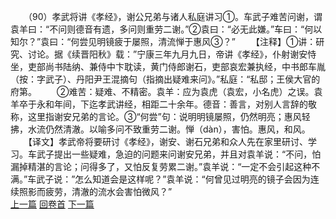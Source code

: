 　　（90）孝武将讲《孝经》，谢公兄弟与诸人私庭讲习①。车武子难苦问谢，谓袁羊曰：“不问则德音有遗，多问则重劳二谢。”②袁曰：“必无此嫌。”车曰：“何以知尔？”袁曰：“何尝见明镜疲于屡照，清流惮于惠风③？”
　　【注释】①讲：研究、讨论。据《续晋阳秋》载：”宁康三年九月九日，帝讲《孝经》，仆射谢安恃坐，吏部尚书陆纳、兼侍中卞耽读，黄门侍郎谢石，吏部哀宏兼执经，中书郎车胤（按：字武子）、丹阳尹王混摘句（指摘出疑难来问》。”私庭：“私邸；王侯大官的府第。
　　②难苦：疑难、不精密。袁羊：应为袁虎（袁宏，小名虎）之误。袁羊卒于永和年间，下迄孝武讲经，相距二十余年。德音：善言，对别人言辞的敬称，这里指谢安兄弟的言论。③“何尝”句：说明明镜屡照，仍然明亮；惠风轻拂，水流仍然清澈。以喻多问不致重劳二谢。惮（dàn），害怕。惠风，和风。
　　【译文】孝武帝将要研讨《孝经》，谢安、谢石兄弟和众人先在家里研讨、学习。车武子提出一些疑难，急迫的问题来问谢安兄弟，并且对袁羊说：“不问，怕漏掉精湛的言论；问得多了，又怕反复劳累二谢。”袁羊说：“一定不会引起这种不满。”车武子说：”怎么知道会是这样呢？”袁羊说：“何曾见过明亮的镜子会因为连续照影而疲劳，清澈的流水会害怕微风？”
<br>[上一篇](02_089) [回卷首](02_000) [下一篇](02_091)
